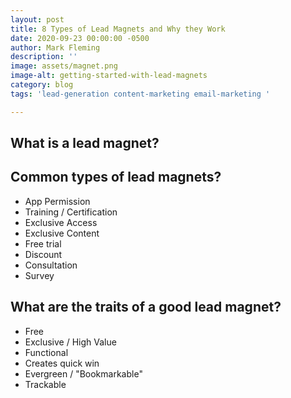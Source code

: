 ```yaml
---
layout: post
title: 8 Types of Lead Magnets and Why they Work
date: 2020-09-23 00:00:00 -0500
author: Mark Fleming
description: ''
image: assets/magnet.png
image-alt: getting-started-with-lead-magnets
category: blog
tags: 'lead-generation content-marketing email-marketing '

---
```

## What is a lead magnet?

## Common types of lead magnets?

* App Permission
* Training / Certification
* Exclusive Access
* Exclusive Content
* Free trial
* Discount
* Consultation
* Survey

## What are the traits of a good lead magnet?

* Free
* Exclusive / High Value
* Functional
* Creates quick win
* Evergreen / "Bookmarkable"
* Trackable